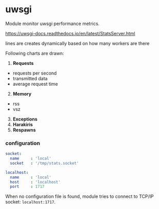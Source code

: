 # uwsgi

Module monitor uwsgi performance metrics.

https://uwsgi-docs.readthedocs.io/en/latest/StatsServer.html

lines are creates dynamically based on how many workers are there

Following charts are drawn:

1. **Requests**
 * requests per second
 * transmitted data
 * average request time

2. **Memory**
 * rss
 * vsz

3. **Exceptions**
4. **Harakiris**
5. **Respawns**

### configuration

```yaml
socket:
  name     : 'local'
  socket   : '/tmp/stats.socket'

localhost:
  name     : 'local'
  host     : 'localhost'
  port     : 1717
```

When no configuration file is found, module tries to connect to TCP/IP socket: `localhost:1717`.
